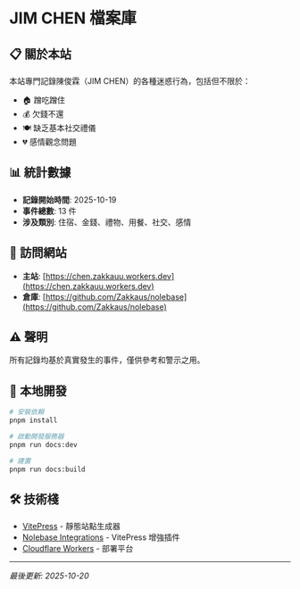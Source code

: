 # JIM CHEN 檔案庫

## 📋 關於本站

本站專門記錄陳俊霖（JIM CHEN）的各種迷惑行為，包括但不限於：

- 🏠 蹭吃蹭住
- 💰 欠錢不還
- 🍽️ 缺乏基本社交禮儀
- 💔 感情觀念問題

## 📊 統計數據

- **記錄開始時間**: 2025-10-19
- **事件總數**: 13 件
- **涉及類別**: 住宿、金錢、禮物、用餐、社交、感情

## 🚀 訪問網站

- **主站**: [https://chen.zakkauu.workers.dev](https://chen.zakkauu.workers.dev)
- **倉庫**: [https://github.com/Zakkaus/nolebase](https://github.com/Zakkaus/nolebase)

## ⚠️ 聲明

所有記錄均基於真實發生的事件，僅供參考和警示之用。

## 📝 本地開發

```bash
# 安裝依賴
pnpm install

# 啟動開發服務器
pnpm run docs:dev

# 建置
pnpm run docs:build
```

## 🛠️ 技術棧

- [VitePress](https://vitepress.dev/) - 靜態站點生成器
- [Nolebase Integrations](https://nolebase-integrations.ayaka.io/) - VitePress 增強插件
- [Cloudflare Workers](https://workers.cloudflare.com/) - 部署平台

---

*最後更新: 2025-10-20*
